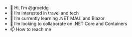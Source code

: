 - 👋 Hi, I’m @groetdg
- 👀 I’m interested in travel and tech
- 🌱 I’m currently learning .NET MAUI and Blazor
- 💞️ I’m looking to collaborate on .NET Core and Containers
- 📫 How to reach me 

<!---
groetdg/groetdg is a ✨ special ✨ repository because its `README.md` (this file) appears on your GitHub profile.
You can click the Preview link to take a look at your changes.
--->
